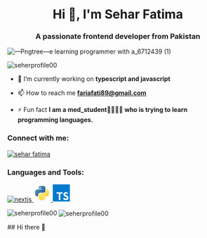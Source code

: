 

<h1 align="center" color="red" >Hi 👋, I'm Sehar Fatima</h1>
<h3 align="center">A passionate frontend developer from Pakistan</h3>




![—Pngtree—e learning programmer with a_6712439 (1)](https://github.com/Seherprofile00/pic/assets/160250174/8469c3a3-5734-4334-85e2-55043d0e5c4a)







<p align="left"> <img src="https://komarev.com/ghpvc/?username=seherprofile00&label=Profile%20views&color=0e75b6&style=flat" alt="seherprofile00" /> </p>

- 🔭 I’m currently working on **typescript and javascript**

- 📫 How to reach me **fariafati89@gmail.com**

- ⚡ Fun fact **I am a med_student👩🏻‍⚕️💊 who is trying to learn programming languages.**

<h3 align="left">Connect with me:</h3>
<p align="left">
<a href="https://linkedin.com/in/sehar fatima" target="blank"><img align="center" src="https://raw.githubusercontent.com/rahuldkjain/github-profile-readme-generator/master/src/images/icons/Social/linked-in-alt.svg" alt="sehar fatima" height="30" width="40" /></a>
</p>

<h3 align="left">Languages and Tools:</h3>
<p align="left"> <a href="https://www.w3.org/html/" target="_blank" rel="noreferrer"> <img src="https://raw.githubusercontent.com/devicons/devicon/master/icons/html5/html5-origin.com/logos/nextjs-2.svg" alt="nextjs" width="40" height="40"/> </a> <a href="https://www.python.org" target="_blank" rel="noreferrer"> <img src="https://raw.githubusercontent.com/devicons/devicon/master/icons/python/python-original.svg" alt="python" width="40" height="40"/> </a> <a href="https://www.typescriptlang.org/" target="_blank" rel="noreferrer"> <img src="https://raw.githubusercontent.com/devicons/devicon/master/icons/typescript/typescript-original.svg" alt="typescript" width="40" height="40"/> </a> </p>

<p><img align="left" src="https://github-readme-stats.vercel.app/api/top-langs?username=seherprofile00&show_icons=true&locale=en&layout=compact" alt="seherprofile00" /></p>

<p>&nbsp;<img align="center" src="https://github-readme-stats.vercel.app/api?username=seherprofile00&show_icons=true&locale=en" alt="seherprofile00" /></p>
## Hi there 👋

<!--
**Seherprofile00/Seherprofile00** is a ✨ _special_ ✨ repository because its `README.md` (this file) appears on your GitHub profile.

Here are some ideas to get you started:

- 🔭 I’m currently working on ...
- 🌱 I’m currently learning ...
- 👯 I’m looking to collaborate on ...
- 🤔 I’m looking for help with ...
- 💬 Ask me about ...
- 📫 How to reach me: ...
- 😄 Pronouns: ...
- ⚡ Fun fact: ...
-->
